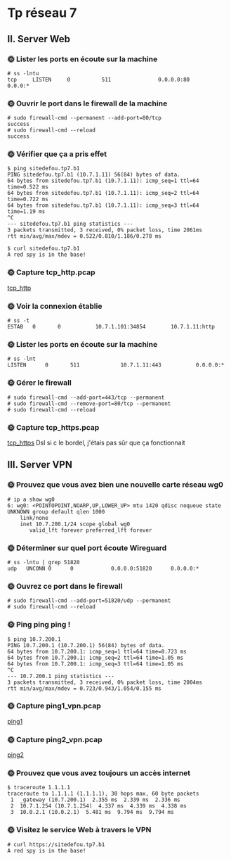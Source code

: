# Tp réseau 7

## II. Server Web

### 🌞 Lister les ports en écoute sur la machine
```
# ss -lntu
tcp     LISTEN     0          511               0.0.0.0:80               0.0.0:*
```

### 🌞 Ouvrir le port dans le firewall de la machine
```
# sudo firewall-cmd --permanent --add-port=80/tcp
success
# sudo firewall-cmd --reload
success
```

### 🌞 Vérifier que ça a pris effet
```
$ ping sitedefou.tp7.b1
PING sitedefou.tp7.b1 (10.7.1.11) 56(84) bytes of data.
64 bytes from sitedefou.tp7.b1 (10.7.1.11): icmp_seq=1 ttl=64 time=0.522 ms
64 bytes from sitedefou.tp7.b1 (10.7.1.11): icmp_seq=2 ttl=64 time=0.722 ms
64 bytes from sitedefou.tp7.b1 (10.7.1.11): icmp_seq=3 ttl=64 time=1.19 ms
^C
--- sitedefou.tp7.b1 ping statistics ---
3 packets transmitted, 3 received, 0% packet loss, time 2061ms
rtt min/avg/max/mdev = 0.522/0.810/1.186/0.278 ms

$ curl sitedefou.tp7.b1
A red spy is in the base!
```

### 🌞 Capture tcp_http.pcap
[tcp_http](tcp_http.pcap)

### 🌞 Voir la connexion établie
```
# ss -t
ESTAB   0       0           10.7.1.101:34854        10.7.1.11:http
```

### 🌞 Lister les ports en écoute sur la machine
```
# ss -lnt
LISTEN      0       511             10.7.1.11:443           0.0.0.0:*
```

### 🌞 Gérer le firewall
```
# sudo firewall-cmd --add-port=443/tcp --permanent
# sudo firewall-cmd --remove-port=80/tcp --permanent
# sudo firewall-cmd --reload
```

### 🌞 Capture tcp_https.pcap
[tcp_https](tcp_https.pcap)
Dsl si c le bordel, j'étais pas sûr que ça fonctionnait

## III. Server VPN

### 🌞 Prouvez que vous avez bien une nouvelle carte réseau wg0
```
# ip a show wg0
6: wg0: <POINTOPOINT,NOARP,UP,LOWER_UP> mtu 1420 qdisc noqueue state UNKNOWN group default qlen 1000
    link/none
    inet 10.7.200.1/24 scope global wg0
       valid_lft forever preferred_lft forever
```

### 🌞 Déterminer sur quel port écoute Wireguard
```
# ss -lntu | grep 51820
udp   UNCONN 0      0            0.0.0.0:51820      0.0.0.0:*

```

### 🌞 Ouvrez ce port dans le firewall
```
# sudo firewall-cmd --add-port=51820/udp --permanent
# sudo firewall-cmd --reload
```

### 🌞 Ping ping ping !
```
$ ping 10.7.200.1
PING 10.7.200.1 (10.7.200.1) 56(84) bytes of data.
64 bytes from 10.7.200.1: icmp_seq=1 ttl=64 time=0.723 ms
64 bytes from 10.7.200.1: icmp_seq=2 ttl=64 time=1.05 ms
64 bytes from 10.7.200.1: icmp_seq=3 ttl=64 time=1.05 ms
^C
--- 10.7.200.1 ping statistics ---
3 packets transmitted, 3 received, 0% packet loss, time 2004ms
rtt min/avg/max/mdev = 0.723/0.943/1.054/0.155 ms
```

### 🌞 Capture ping1_vpn.pcap
[ping1](ping1_vpn.pcap)

### 🌞 Capture ping2_vpn.pcap
[ping2](ping2_vpn.pcap)

### 🌞 Prouvez que vous avez toujours un accès internet
```
$ traceroute 1.1.1.1
traceroute to 1.1.1.1 (1.1.1.1), 30 hops max, 60 byte packets
 1  _gateway (10.7.200.1)  2.355 ms  2.339 ms  2.336 ms
 2  10.7.1.254 (10.7.1.254)  4.337 ms  4.339 ms  4.338 ms
 3  10.0.2.1 (10.0.2.1)  5.481 ms  9.794 ms  9.794 ms
```

### 🌞 Visitez le service Web à travers le VPN
```
# curl https://sitedefou.tp7.b1
A red spy is in the base!
```